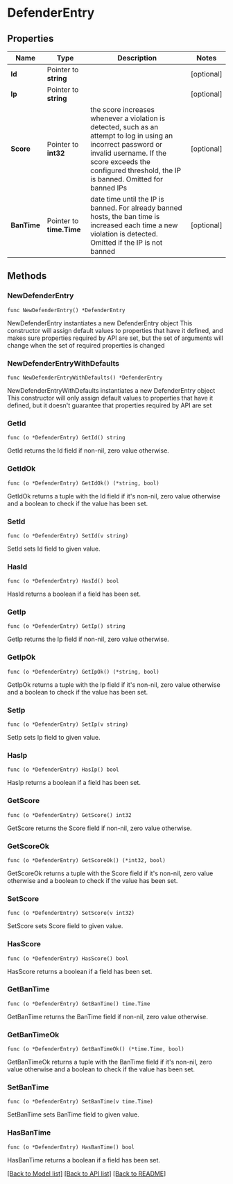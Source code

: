 # DefenderEntry

## Properties

Name | Type | Description | Notes
------------ | ------------- | ------------- | -------------
**Id** | Pointer to **string** |  | [optional] 
**Ip** | Pointer to **string** |  | [optional] 
**Score** | Pointer to **int32** | the score increases whenever a violation is detected, such as an attempt to log in using an incorrect password or invalid username. If the score exceeds the configured threshold, the IP is banned. Omitted for banned IPs | [optional] 
**BanTime** | Pointer to **time.Time** | date time until the IP is banned. For already banned hosts, the ban time is increased each time a new violation is detected. Omitted if the IP is not banned | [optional] 

## Methods

### NewDefenderEntry

`func NewDefenderEntry() *DefenderEntry`

NewDefenderEntry instantiates a new DefenderEntry object
This constructor will assign default values to properties that have it defined,
and makes sure properties required by API are set, but the set of arguments
will change when the set of required properties is changed

### NewDefenderEntryWithDefaults

`func NewDefenderEntryWithDefaults() *DefenderEntry`

NewDefenderEntryWithDefaults instantiates a new DefenderEntry object
This constructor will only assign default values to properties that have it defined,
but it doesn't guarantee that properties required by API are set

### GetId

`func (o *DefenderEntry) GetId() string`

GetId returns the Id field if non-nil, zero value otherwise.

### GetIdOk

`func (o *DefenderEntry) GetIdOk() (*string, bool)`

GetIdOk returns a tuple with the Id field if it's non-nil, zero value otherwise
and a boolean to check if the value has been set.

### SetId

`func (o *DefenderEntry) SetId(v string)`

SetId sets Id field to given value.

### HasId

`func (o *DefenderEntry) HasId() bool`

HasId returns a boolean if a field has been set.

### GetIp

`func (o *DefenderEntry) GetIp() string`

GetIp returns the Ip field if non-nil, zero value otherwise.

### GetIpOk

`func (o *DefenderEntry) GetIpOk() (*string, bool)`

GetIpOk returns a tuple with the Ip field if it's non-nil, zero value otherwise
and a boolean to check if the value has been set.

### SetIp

`func (o *DefenderEntry) SetIp(v string)`

SetIp sets Ip field to given value.

### HasIp

`func (o *DefenderEntry) HasIp() bool`

HasIp returns a boolean if a field has been set.

### GetScore

`func (o *DefenderEntry) GetScore() int32`

GetScore returns the Score field if non-nil, zero value otherwise.

### GetScoreOk

`func (o *DefenderEntry) GetScoreOk() (*int32, bool)`

GetScoreOk returns a tuple with the Score field if it's non-nil, zero value otherwise
and a boolean to check if the value has been set.

### SetScore

`func (o *DefenderEntry) SetScore(v int32)`

SetScore sets Score field to given value.

### HasScore

`func (o *DefenderEntry) HasScore() bool`

HasScore returns a boolean if a field has been set.

### GetBanTime

`func (o *DefenderEntry) GetBanTime() time.Time`

GetBanTime returns the BanTime field if non-nil, zero value otherwise.

### GetBanTimeOk

`func (o *DefenderEntry) GetBanTimeOk() (*time.Time, bool)`

GetBanTimeOk returns a tuple with the BanTime field if it's non-nil, zero value otherwise
and a boolean to check if the value has been set.

### SetBanTime

`func (o *DefenderEntry) SetBanTime(v time.Time)`

SetBanTime sets BanTime field to given value.

### HasBanTime

`func (o *DefenderEntry) HasBanTime() bool`

HasBanTime returns a boolean if a field has been set.


[[Back to Model list]](../README.md#documentation-for-models) [[Back to API list]](../README.md#documentation-for-api-endpoints) [[Back to README]](../README.md)


